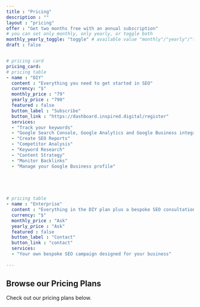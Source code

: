 ```yaml
---
title : "Pricing"
description : ""
layout : "pricing"
offer : "Get two months free with an annual subscription"
# you can set only monthly, only yearly, or toggle both
monthly_yearly_toggle: "toggle" # available value "monthly"/"yearly"/"toggle"
draft : false


# pricing card
pricing_card:
# pricing table
- name : "DIY"
  content : "Everything you need to get started in SEO"
  currency: "$"
  monthly_price : "79"
  yearly_price : "790"
  featured : false
  button_label : "Subscribe"
  button_link : "https://dashboard.inspired.digital/register"
  services:
  - "Track your keywords"
  - "Google Search Console, Google Analytics and Google Business integration"
  - "Create SEO Reports"
  - "Competitor Analysis"
  - "Keyword Research"
  - "Content Strategy"
  - "Monitor Backlinks"
  - "Manage your Google Business profile"


  

  
# pricing table
- name : "Enterprise"
  content : "Everything in the DIY plan plus a bespoke SEO consultation"
  currency: "$"
  monthly_price : "Ask"
  yearly_price : "Ask"
  featured : false
  button_label : "Contact"
  button_link : "contact"
  services:
  - "Your own bespoke SEO campaign designed for your business"
  
---
```


## Browse our **Pricing Plans**
Check out our pricing plans below.
